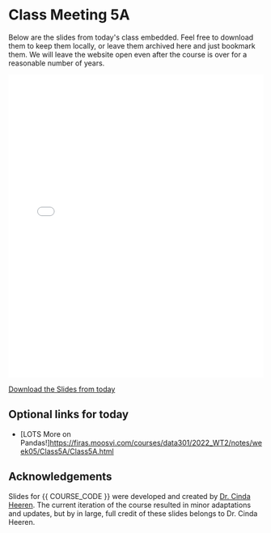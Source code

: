 # Class Meeting 5A

Below are the slides from today's class embedded.
Feel free to download them to keep them locally, or leave them archived here and just bookmark them.
We will leave the website open even after the course is over for a reasonable number of years.

<div>
<iframe src="../../Lec09_WebAsData.pdf" width="100%" height="600px" frameBorder="0"> </iframe>
</div>

[Download the Slides from today](https://github.com/ubc-cs/cpsc203/raw/main/files/Lec09_WebAsData.pdf)

## Optional links for today

- [LOTS More on Pandas!]https://firas.moosvi.com/courses/data301/2022_WT2/notes/week05/Class5A/Class5A.html

<!--
## Important links for today:

- [Canvas](https://canvas.ubc.ca/courses/130127)
- [PrairieLearn](https://canvas.ubc.ca/courses/130127/external_tools/48751)
- [Markdown Tutorial](https://commonmark.org/help/tutorial/)
-->

## Acknowledgements

Slides for {{ COURSE_CODE }} were developed and created by [Dr. Cinda Heeren](https://www.cs.ubc.ca/people/cinda-heeren). The current iteration of the course resulted in minor adaptations and updates, but by in large, full credit of these slides belongs to Dr. Cinda Heeren.
